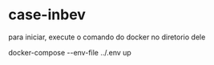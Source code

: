 # case-inbev

para iniciar, execute o comando do docker no diretorio dele

docker-compose --env-file ../.env  up 